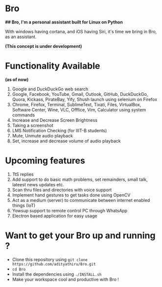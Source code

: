 # <b>Bro</b>
<b> ## Bro, I'm a personal assistant built for Linux on Python </b>

With windows having cortana, and iOS having Siri, it's time we bring in Bro, as an assistant.

<b> (This concept is under development) </b>

# Functionality Available 
<b>(as of now)</b>

1. Google and DuckDuckGo web search
2. Google, Facebook, YouTube, Gmail, Outlook, GitHub, DuckDuckGo, Quora, Kickass, PirateBay, Yify, Shush launch using selenium on Firefox
3. Chrome, Firefox, Terminal, SublimeText, Tixati, Files, VirtualBox, Software Center, Wine, VLC, Offfice, Vim, Calculator using system commands
4. Increase and Decrease Screen Brightness
5. Taking a screenshot
6. LMS Notification Checking (for IIIT-B students)
7. Mute, Unmute audio playback
8. Set, increase and decrease volume of audio playback

# Upcoming features

1. TtS replies
2. Add support to do basic math problems, set remainders, small talk, lateest news updates etc. 
3. Scan thru files and directories with voice support
4. Implement hand gestures to get tasks done using OpenCV
5. Act as a medium (server) to communicate between internet enabled things (IoT)
6. Yowsup support to remote control PC through WhatsApp
7. Electron based application for easy usage

# Want to get your Bro up and running ?

* Clone this repository using ```git clone https://github.com/adityathiru/Bro.git```
* ```cd Bro```
* Install the dependencies using ```./INSTALL.sh```
* Make your workspace cool and productive with Bro !
